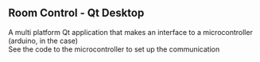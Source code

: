 ## Room Control - Qt Desktop
A multi platform Qt application that makes an interface to a microcontroller (arduino, in the case) <br/>
See the code to the microcontroller to set up the communication
